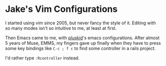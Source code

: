 Jake's Vim Configurations
=========================

I started using vim since 2005, but never fancy the style of it.
Editing with so many modes isn't so intuitive to me, at least at first.

Then Emacs came to me, with [pluskid](http://blog.pluskid.org)'s 
emacs configurations. After almost 5 years of Muse, EMMS, 
my fingers gave up finally when they have to press some key bindings 
like `C-c ; f c` to find some controller in a rails project.

I'd rather type `:Rcontroller` instead. 

